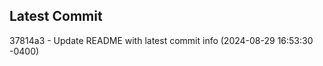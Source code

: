 
## Latest Commit
37814a3 - Update README with latest commit info (2024-08-29 16:53:30 -0400) <Yunxi-Zhou>
